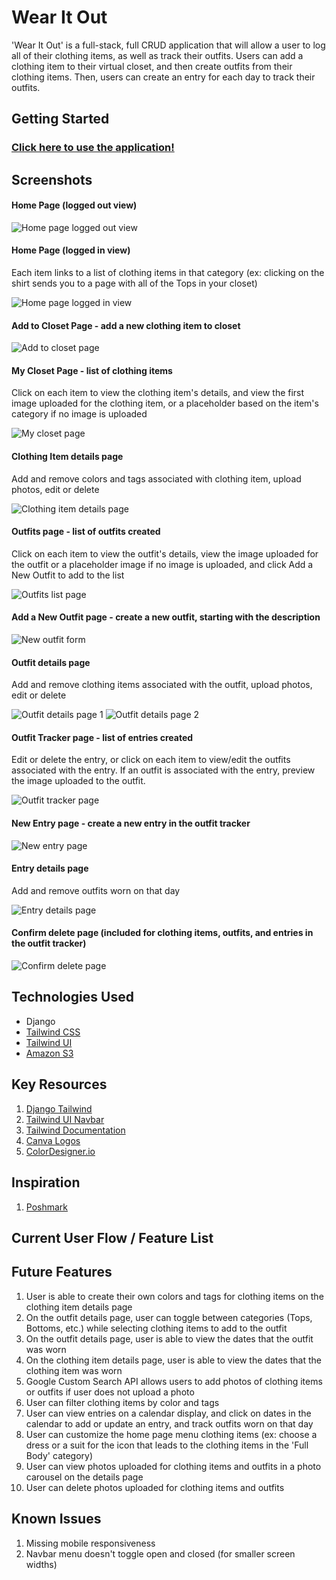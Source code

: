 # Wear It Out
'Wear It Out' is a full-stack, full CRUD application that will allow a user to log all of their clothing items, as well as track their outfits. Users can add a clothing item to their virtual closet, and then create outfits from their clothing items. Then, users can create an entry for each day to track their outfits.
## Getting Started
### [Click here to use the application!](https://wear-it-out-e8cbd3eb7d9e.herokuapp.com/)
## Screenshots
#### Home Page (logged out view)
![Home page logged out view](https://github.com/laurencmendoza/wear-it-out/assets/137251999/7072e6a1-f8d6-450c-96a7-d2b292c6e403)

#### Home Page (logged in view)
Each item links to a list of clothing items in that category (ex: clicking on the shirt sends you to a page with all of the Tops in your closet)

![Home page logged in view](https://github.com/laurencmendoza/wear-it-out/assets/137251999/55e5c644-2bdc-4627-bba9-2cb8430c1b32)

#### Add to Closet Page - add a new clothing item to closet
![Add to closet page](https://github.com/laurencmendoza/wear-it-out/assets/137251999/914fd254-c39b-44c8-abab-b9128074abd1)

#### My Closet Page - list of clothing items
Click on each item to view the clothing item's details, and view the first image uploaded for the clothing item, or a placeholder based on the item's category if no image is uploaded

![My closet page](https://github.com/laurencmendoza/wear-it-out/assets/137251999/ea656ef6-7e5c-4038-9933-748b04ec000e)

#### Clothing Item details page
Add and remove colors and tags associated with clothing item, upload photos, edit or delete

![Clothing item details page](https://github.com/laurencmendoza/wear-it-out/assets/137251999/67309ad4-6980-4070-9de9-b3898a8a6ff3)

#### Outfits page - list of outfits created
Click on each item to view the outfit's details, view the image uploaded for the outfit or a placeholder image if no image is uploaded, and click Add a New Outfit to add to the list

![Outfits list page](https://github.com/laurencmendoza/wear-it-out/assets/137251999/a8a1b92c-d9a3-4a55-a91f-58cf1b0ceed5)

#### Add a New Outfit page - create a new outfit, starting with the description
![New outfit form](https://github.com/laurencmendoza/wear-it-out/assets/137251999/16a80334-fc64-4d9e-b669-9604628aed2f)

#### Outfit details page
Add and remove clothing items associated with the outfit, upload photos, edit or delete

![Outfit details page 1](https://github.com/laurencmendoza/wear-it-out/assets/137251999/7ad47d9f-7610-4552-9eed-685ac3176c80)
![Outfit details page 2](https://github.com/laurencmendoza/wear-it-out/assets/137251999/8a948599-f1d4-4f10-8517-af4c2838044b)

#### Outfit Tracker page - list of entries created
Edit or delete the entry, or click on each item to view/edit the outfits associated with the entry. If an outfit is associated with the entry, preview the image uploaded to the outfit. 

![Outfit tracker page](https://github.com/laurencmendoza/wear-it-out/assets/137251999/7edc05a6-d098-4409-b4e7-f7ccda2f5e58)

#### New Entry page - create a new entry in the outfit tracker
![New entry page](https://github.com/laurencmendoza/wear-it-out/assets/137251999/d8ddcba5-7a23-4439-8e93-5febb9c4088a)

#### Entry details page
Add and remove outfits worn on that day

![Entry details page](https://github.com/laurencmendoza/wear-it-out/assets/137251999/f5bba650-fea0-4e46-837c-564568ee9ab2)

#### Confirm delete page (included for clothing items, outfits, and entries in the outfit tracker)
![Confirm delete page](https://github.com/laurencmendoza/wear-it-out/assets/137251999/5de40a4f-d5ee-44ee-9463-3ec03542f950)


## Technologies Used
- Django
- [Tailwind CSS](https://tailwindcss.com/)
- [Tailwind UI](https://tailwindui.com/)
- [Amazon S3](https://aws.amazon.com/s3/)
  
## Key Resources
1. [Django Tailwind](https://django-tailwind.readthedocs.io/en/latest/installation.html)
2. [Tailwind UI Navbar](https://tailwindui.com/components/application-ui/navigation/navbars)
3. [Tailwind Documentation](https://tailwindcss.com/docs/installation)
4. [Canva Logos](https://www.canva.com/logos/)
5. [ColorDesigner.io](https://colordesigner.io/gradient-generator)

## Inspiration
1. [Poshmark](https://poshmark.com/)

## Current User Flow / Feature List

## Future Features
1. User is able to create their own colors and tags for clothing items on the clothing item details page
2. On the outfit details page, user can toggle between categories (Tops, Bottoms, etc.) while selecting clothing items to add to the outfit
3. On the outfit details page, user is able to view the dates that the outfit was worn
4. On the clothing item details page, user is able to view the dates that the clothing item was worn
5. Google Custom Search API allows users to add photos of clothing items or outfits if user does not upload a photo
6. User can filter clothing items by color and tags
7. User can view entries on a calendar display, and click on dates in the calendar to add or update an entry, and track outfits worn on that day
8. User can customize the home page menu clothing items (ex: choose a dress or a suit for the icon that leads to the clothing items in the 'Full Body' category)
9. User can view photos uploaded for clothing items and outfits in a photo carousel on the details page
10. User can delete photos uploaded for clothing items and outfits

## Known Issues
1. Missing mobile responsiveness
2. Navbar menu doesn't toggle open and closed (for smaller screen widths)

